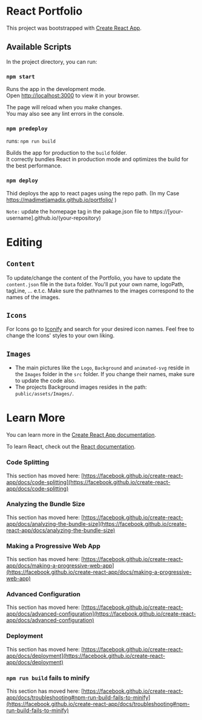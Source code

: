 # React Portfolio

This project was bootstrapped with [Create React App](https://github.com/facebook/create-react-app).

## Available Scripts

In the project directory, you can run:

### `npm start`

Runs the app in the development mode.\
Open [http://localhost:3000](http://localhost:3000) to view it in your browser.

The page will reload when you make changes.\
You may also see any lint errors in the console.

### `npm predeploy`
runs: `npm run build`

Builds the app for production to the `build` folder.\
It correctly bundles React in production mode and optimizes the build for the best performance.

### `npm deploy`

Thid deploys the app to react pages using the repo path. (In my Case https://madimetjamadix.github.io/portfolio/ )

`Note:` update the homepage tag in the pakage.json file to https://[your-username].github.io/(your-repository)

# Editing
## `Content`
To update/change the content of the Portfolio, you have to update the `content.json` file in the `Data` folder. You'll put your own name, logoPath, tagLine, ... e.t.c. Make sure the pathnames to the images correspond to the names of the images.
## `Icons`
For Icons go to [Iconify](https://icon-sets.iconify.design/) and search for your desired icon names. Feel free to change the Icons' styles to your own liking.

## `Images`
- The main pictures like the `Logo`, `Background` and `animated-svg` reside in the `Images` folder in the `src` folder. If you change their names, make sure to update the code also.
- The projects Background images resides in the path: `public/assets/Images/`.


# Learn More

You can learn more in the [Create React App documentation](https://facebook.github.io/create-react-app/docs/getting-started).

To learn React, check out the [React documentation](https://reactjs.org/).

### Code Splitting

This section has moved here: [https://facebook.github.io/create-react-app/docs/code-splitting](https://facebook.github.io/create-react-app/docs/code-splitting)

### Analyzing the Bundle Size

This section has moved here: [https://facebook.github.io/create-react-app/docs/analyzing-the-bundle-size](https://facebook.github.io/create-react-app/docs/analyzing-the-bundle-size)

### Making a Progressive Web App

This section has moved here: [https://facebook.github.io/create-react-app/docs/making-a-progressive-web-app](https://facebook.github.io/create-react-app/docs/making-a-progressive-web-app)

### Advanced Configuration

This section has moved here: [https://facebook.github.io/create-react-app/docs/advanced-configuration](https://facebook.github.io/create-react-app/docs/advanced-configuration)

### Deployment

This section has moved here: [https://facebook.github.io/create-react-app/docs/deployment](https://facebook.github.io/create-react-app/docs/deployment)

### `npm run build` fails to minify

This section has moved here: [https://facebook.github.io/create-react-app/docs/troubleshooting#npm-run-build-fails-to-minify](https://facebook.github.io/create-react-app/docs/troubleshooting#npm-run-build-fails-to-minify)
